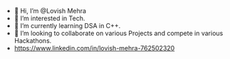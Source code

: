 - 👋 Hi, I’m @Lovish Mehra
- 👀 I’m interested in Tech.
- 🌱 I’m currently learning DSA in C++.
- 💞️ I’m looking to collaborate on various Projects and compete in various Hackathons.
- https://www.linkedin.com/in/lovish-mehra-762502320

<!---
Lovish-Mehra-06/Lovish-Mehra-06 is a ✨ special ✨ repository because its `README.md` (this file) appears on your GitHub profile.
You can click the Preview link to take a look at your changes.
--->
